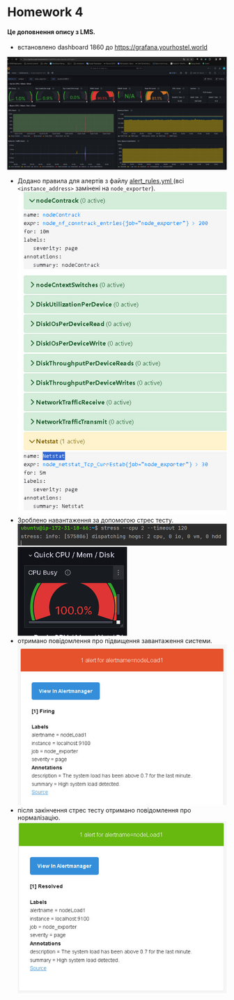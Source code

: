 # Homework 4

#### Це доповнення опису з LMS.

- встановлено dashboard 1860 до https://grafana.yourhostel.world

<img src="./1860.jpg" alt="screenshot"/>

- Додано правила для алертів з файлу [ alert_rules.yml ](./alert_rules.yml)
(всі `<instance_address>` замінені на `node_exporter`).
  <img src="./list.jpg" alt="screenshot"/>
- Зроблено навантаження за допомогою стрес тесту.
  <img src="./stress.jpg" alt="screenshot"/>
  <img src="./graph.jpg" alt="screenshot"/>
- отримано повідомлення про підвищення завантаження системи.
  <img src="./firing.jpg" alt="screenshot"/>
- після закінчення стрес тесту отримано повідомлення про нормалізацію.
  <img src="./resolved.jpg" alt="screenshot"/>







